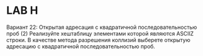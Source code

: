 # LAB H

Вариант 22: Открытая адресация с квадратичной последовательностью
проб (2)
Реализуйте хештаблицу элементами которой являются ASCIIZ строки. В качестве метода
разрешения коллизий выберете открытую адресацию с квадратичной последовательностью проб.